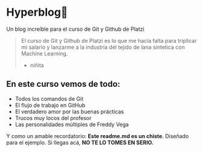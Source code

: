 # Hyperblog💚
Un blog increíble para el curso de Git y Github de Platzi
>El curso de Git y Github de Platzi es lo que me hacia falta para triplicar mi salario y lanzarme a la industria del tejido de lana sintetica con Machine Learning.
> - niñita

## En este curso vemos de todo:

* Todos los comandos de Git
* El flujo de trabajo en GitHub
* El verdadero amor por las buenas prácticas
* Trucos muy locos del profesor
* Las personalidades múltiples de Freddy Vega

Y como un amable recordatorio: **Este readme.md es un chiste**. Diseñado para el ejemplo. Si llegas acá, **NO TE LO TOMES EN SERIO.**